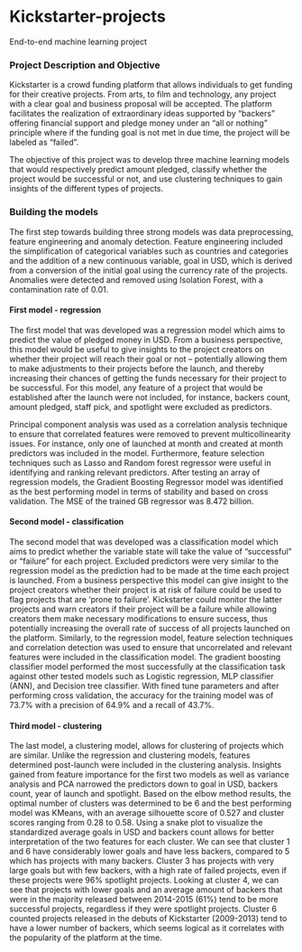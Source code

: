 # Kickstarter-projects
End-to-end machine learning project

### Project Description and Objective ###
Kickstarter is a crowd funding platform that allows individuals to get funding for their creative projects. From arts, to film and technology, any project with a clear goal and business proposal will be accepted. The platform facilitates the realization of extraordinary ideas supported by “backers” offering financial support and pledge money under an “all or nothing” principle where if the funding goal is not met in due time, the project will be labeled as “failed”.

The objective of this project was to develop three machine learning models that would respectively predict amount pledged, classify whether the project would be successful or not, and use clustering techniques to gain insights of the different types of projects. 

### Building the models ###
The first step towards building three strong models was data preprocessing, feature engineering and anomaly detection. Feature engineering included the simplification of categorical variables such as countries and categories and the addition of a new continuous variable, goal in USD, which is derived from a conversion of the initial goal using the currency rate of the projects.  Anomalies were detected and removed using Isolation Forest, with a contamination rate of 0.01. 

#### First model - regression ####
The first model that was developed was a regression model which aims to predict the value of pledged money in USD. From a business perspective, this model would be useful to give insights to the project creators on whether their project will reach their goal or not – potentially allowing them to make adjustments to their projects before the launch, and thereby increasing their chances of getting the funds necessary for their project to be successful.  For this model, any feature of a project that would be established after the launch were not included, for instance, backers count, amount pledged, staff pick, and spotlight were excluded as predictors. 

Principal component analysis was used as a correlation analysis technique to ensure that correlated features were removed to prevent multicollinearity issues.  For instance, only one of launched at month and created at month predictors was included in the model. Furthermore, feature selection techniques such as Lasso and Random forest regressor were useful in identifying and ranking relevant predictors. After testing an array of regression models, the Gradient Boosting Regressor model was identified as the best performing model in terms of stability and based on cross validation. The MSE of the trained GB regressor was 8.472 billion. 

#### Second model - classification ####
The second model that was developed was a classification model which aims to predict whether the variable state will take the value of “successful” or “failure” for each project. Excluded predictors were very similar to the regression model as the prediction had to be made at the time each project is launched. From a business perspective this model can give insight to the project creators whether their project is at risk of failure could be used to flag projects that are ‘prone to failure’. Kickstarter could monitor the latter projects and warn creators if their project will be a failure while allowing creators them make necessary modifications to ensure success, thus potentially increasing the overall rate of success of all projects launched on the platform. Similarly, to the regression model, feature selection techniques and correlation detection was used to ensure that uncorrelated and relevant features were included in the classification model. The gradient boosting classifier model performed the most successfully at the classification task against other tested models such as Logistic regression, MLP classifier (ANN), and Decision tree classifier. With fined tune parameters and after performing cross validation, the accuracy for the training model was of 73.7% with a precision of 64.9% and a recall of 43.7%.


#### Third model - clustering ####
The last model, a clustering model, allows for clustering of projects which are similar. Unlike the regression and clustering models, features determined post-launch were included in the clustering analysis. Insights gained from feature importance for the first two models as well as variance analysis and PCA narrowed the predictors down to goal in USD, backers count, year of launch and spotlight. Based on the elbow method results, the optimal number of clusters was determined to be 6 and the best performing model was KMeans, with an average silhouette score of 0.527 and cluster scores ranging from 0.28 to 0.58. Using a snake plot to visualize the standardized average goals in USD and backers count allows for better interpretation of the two features for each cluster. We can see that cluster 1 and 6 have considerably lower goals and have less backers, compared to 5 which has projects with many backers. Cluster 3 has projects with very large goals but with few backers, with a high rate of failed projects, even if these projects were 96% spotlight projects. Looking at cluster 4, we can see that projects with lower goals and an average amount of backers that were in the majority released between 2014-2015 (61%) tend to be more successful projects, regardless if they were spotlight projects. Cluster 6 counted projects released in the debuts of Kickstarter (2009-2013) tend to have a lower number of backers, which seems logical as it correlates with the popularity of the platform at the time. 
